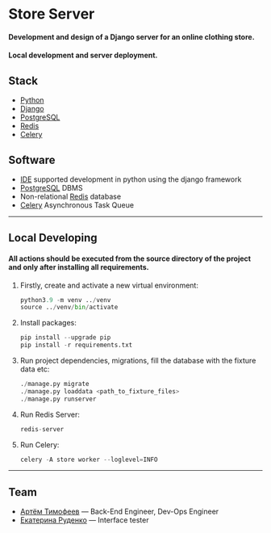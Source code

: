# Store Server

#### Development and design of a Django server for an online clothing store.
#### Local development and server deployment.


## Stack

- [Python](https://www.python.org/downloads/)
- [Django](https://www.djangoproject.com/)
- [PostgreSQL](https://www.postgresql.org/)
- [Redis](https://redis.io/)
- [Celery](https://docs.celeryq.dev/en/stable/)

## Software

- [IDE](https://www.jetbrains.com/ru-ru/pycharm/) supported development in python using the django framework
- [PostgreSQL](https://www.postgresql.org/) DBMS
- Non-relational [Redis](https://redis.io/) database
- [Celery](https://docs.celeryq.dev/en/stable/) Asynchronous Task Queue

___

## Local Developing

#### All actions should be executed from the source directory of the project and only after installing all requirements.


1. Firstly, create and activate a new virtual environment:
    ``` python
    python3.9 -m venv ../venv
    source ../venv/bin/activate
    ```
2. Install packages:
    ``` python
    pip install --upgrade pip
    pip install -r requirements.txt
    ```
3. Run project dependencies, migrations, fill the database with the fixture data etc:
    ``` python
    ./manage.py migrate
    ./manage.py loaddata <path_to_fixture_files>
    ./manage.py runserver 
    ```
4. Run Redis Server:
    ``` python
    redis-server
    ```
5. Run Celery:
    ``` python
    celery -A store worker --loglevel=INFO
    ```
___

## Team

- [Артём Тимофеев](https://vk.com/rrtteemm) — Back-End Engineer, Dev-Ops Engineer
- [Екатерина Руденко](https://www.behance.net/f1a683e5) — Interface tester